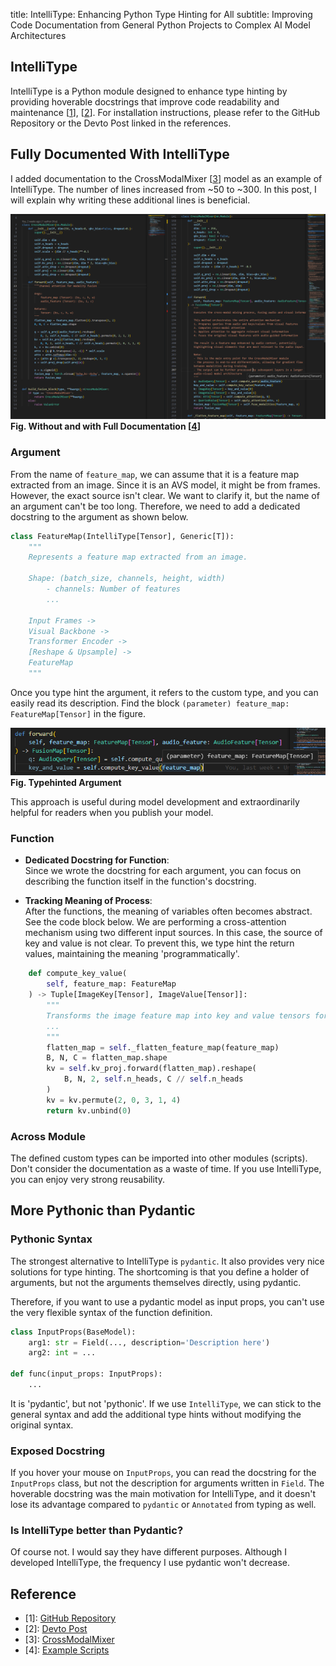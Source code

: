 title: IntelliType: Enhancing Python Type Hinting for All
subtitle: Improving Code Documentation from General Python Projects to Complex AI Model Architectures

## IntelliType

IntelliType is a Python module designed to enhance type hinting by providing hoverable docstrings that improve code readability and maintenance [[1](#ref-1)], [[2](#ref-2)]. For installation instructions, please refer to the GitHub Repository or the Devto Post linked in the references.

## Fully Documented With IntelliType

I added documentation to the CrossModalMixer [[3](#ref-3)] model as an example of IntelliType. The number of lines increased from ~50 to ~300. In this post, I will explain why writing these additional lines is beneficial.

![length_comparison](../static/length_comparison.png)
**Fig. Without and with Full Documentation [[4](#ref-4)]**

### Argument

From the name of `feature_map`, we can assume that it is a feature map extracted from an image. Since it is an AVS model, it might be from frames. However, the exact source isn't clear. We want to clarify it, but the name of an argument can't be too long. Therefore, we need to add a dedicated docstring to the argument as shown below.

```python
class FeatureMap(IntelliType[Tensor], Generic[T]):
    """
    Represents a feature map extracted from an image.

    Shape: (batch_size, channels, height, width)
        - channels: Number of features
        ...

    Input Frames ->
    Visual Backbone ->
    Transformer Encoder ->
    [Reshape & Upsample] ->
    FeatureMap
    """
```

Once you type hint the argument, it refers to the custom type, and you can easily read its description. Find the block `(parameter) feature_map: FeatureMap[Tensor]` in the figure.

![typehinted_arg](../static/typehinted_arg.png)
**Fig. Typehinted Argument**

This approach is useful during model development and extraordinarily helpful for readers when you publish your model.

### Function

- **Dedicated Docstring for Function**:\
    Since we wrote the docstring for each argument, you can focus on describing the function itself in the function's docstring.

- **Tracking Meaning of Process**:\
    After the functions, the meaning of variables often becomes abstract. See the code block below. We are performing a cross-attention mechanism using two different input sources. In this case, the source of key and value is not clear. To prevent this, we type hint the return values, maintaining the meaning 'programmatically'.

```python
    def compute_key_value(
        self, feature_map: FeatureMap
    ) -> Tuple[ImageKey[Tensor], ImageValue[Tensor]]:
        """
        Transforms the image feature map into key and value tensors for multi-head attention.
        ...
        """
        flatten_map = self._flatten_feature_map(feature_map)
        B, N, C = flatten_map.shape
        kv = self.kv_proj.forward(flatten_map).reshape(
            B, N, 2, self.n_heads, C // self.n_heads
        )
        kv = kv.permute(2, 0, 3, 1, 4)
        return kv.unbind(0)
```

### Across Module

The defined custom types can be imported into other modules (scripts). Don't consider the documentation as a waste of time. If you use IntelliType, you can enjoy very strong reusability.

## More Pythonic than Pydantic

### Pythonic Syntax

The strongest alternative to IntelliType is `pydantic`. It also provides very nice solutions for type hinting. The shortcoming is that you define a holder of arguments, but not the arguments themselves directly, using pydantic.

Therefore, if you want to use a pydantic model as input props, you can't use the very flexible syntax of the function definition.

```python
class InputProps(BaseModel):
    arg1: str = Field(..., description='Description here')
    arg2: int = ...

def func(input_props: InputProps):
    ...
```

It is 'pydantic', but not 'pythonic'.
If we use `IntelliType`, we can stick to the general syntax and add the additional type hints without modifying the original syntax.

### Exposed Docstring

If you hover your mouse on `InputProps`, you can read the docstring for the `InputProps` class, but not the description for arguments written in `Field`. The hoverable docstring was the main motivation for IntelliType, and it doesn't lose its advantage compared to `pydantic` or `Annotated` from typing as well.

### Is IntelliType better than Pydantic?

Of course not. I would say they have different purposes. Although I developed IntelliType, the frequency I use pydantic won't decrease.

## Reference

- [1]: [GitHub Repository](https://github.com/crimson206/intelli-type) <span id="ref-1"></span>
- [2]: [Devto Post](https://dev.to/crimson206/intellitype-python-type-hinting-with-hoverable-docstrings-2bck) <span id="ref-2"></span>
- [3]: [CrossModalMixer](https://github.com/vvvb-github/AVSegFormer/blob/master/model/utils/fusion_block.py) <span id="ref-3"></span>
- [4]: [Example Scripts](https://github.com/crimson206/intelli-type/tree/main/example) <span id="ref-4"></span>